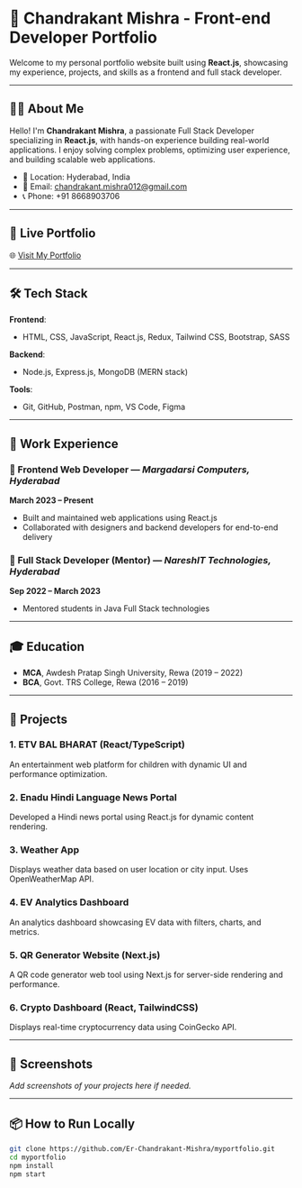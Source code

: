 # 💼 Chandrakant Mishra - Front-end Developer Portfolio

Welcome to my personal portfolio website built using **React.js**, showcasing my experience, projects, and skills as a frontend and full stack developer.

---

## 🧑‍💻 About Me

Hello! I'm **Chandrakant Mishra**, a passionate Full Stack Developer specializing in **React.js**, with hands-on experience building real-world applications. I enjoy solving complex problems, optimizing user experience, and building scalable web applications.

- 📍 Location: Hyderabad, India
- 📧 Email: chandrakant.mishra012@gmail.com
- 📞 Phone: +91 8668903706

---

## 🚀 Live Portfolio

🌐 [Visit My Portfolio](https://er-chandrakant-mishra.github.io/myportfolio)

---

## 🛠 Tech Stack

**Frontend**:
- HTML, CSS, JavaScript, React.js, Redux, Tailwind CSS, Bootstrap, SASS

**Backend**:
- Node.js, Express.js, MongoDB (MERN stack)

**Tools**:
- Git, GitHub, Postman, npm, VS Code, Figma

---

## 💼 Work Experience

### 🔹 Frontend Web Developer — *Margadarsi Computers, Hyderabad*
**March 2023 – Present**
- Built and maintained web applications using React.js
- Collaborated with designers and backend developers for end-to-end delivery

### 🔹 Full Stack Developer (Mentor) — *NareshIT Technologies, Hyderabad*
**Sep 2022 – March 2023**
- Mentored students in Java Full Stack technologies

---

## 🎓 Education

- **MCA**, Awdesh Pratap Singh University, Rewa (2019 – 2022)
- **BCA**, Govt. TRS College, Rewa (2016 – 2019)

---

## 🧪 Projects

### 1. **ETV BAL BHARAT** (React/TypeScript)
An entertainment web platform for children with dynamic UI and performance optimization.

### 2. **Enadu Hindi Language News Portal**
Developed a Hindi news portal using React.js for dynamic content rendering.

### 3. **Weather App**
Displays weather data based on user location or city input. Uses OpenWeatherMap API.

### 4. **EV Analytics Dashboard**
An analytics dashboard showcasing EV data with filters, charts, and metrics.

### 5. **QR Generator Website (Next.js)**
A QR code generator web tool using Next.js for server-side rendering and performance.

### 6. **Crypto Dashboard** (React, TailwindCSS)
Displays real-time cryptocurrency data using CoinGecko API.

---

## 📸 Screenshots

_Add screenshots of your projects here if needed._

---

## 📦 How to Run Locally

```bash
git clone https://github.com/Er-Chandrakant-Mishra/myportfolio.git
cd myportfolio
npm install
npm start
